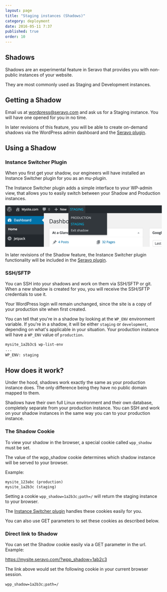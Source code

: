 ```yaml
---
layout: page
title: "Staging instances (Shadows)"
category: deployment
date: 2016-05-11 7:37
published: true
order: 10
---
```


## Shadows

Shadows are an experimental feature in Seravo that provides you with non-public instances of your website.

They are most commonly used as Staging and Development instances.

## Getting a Shadow

Email us at [wordpress@seravo.com](mailto:wordpress@seravo.com) and ask us for a Staging instance. You will have one opened for you in no time.

In later revisions of this feature, you will be able to create on-demand shadows via the WordPress admin dashboard and the [Seravo plugin](/configuration/seravo-plugin/).

## Using a Shadow

### Instance Switcher Plugin

When you first get your shadow, our engineers will have installed an Instance Switcher plugin for you as an *mu-plugin*.

The Instance Switcher plugin adds a simple interface to your WP-admin view, that allows you to easily switch between your Shadow and Production instances.

![Screenshot from the Instance Switcher plugin](/images/instance-switcher.png)

In later revisions of the Shadow feature, the Instance Switcher plugin functionality will be included in the [Seravo plugin](/configuration/seravo-plugin/).

### SSH/SFTP

You can SSH into your shadows and work on them via SSH/SFTP or git. When a new shadow is created for you, you will receive the SSH/SFTP credentials to use it.

Your WordPress login will remain unchanged, since the site is a copy of your production site when first created.

You can tell that you're in a shadow by looking at the `WP_ENV` environment variable. If you're in a shadow, it will be either `staging` or `development`, depending on what's applicable in your situation. Your production instance will have a `WP_ENV` value of `production`.

```bash
mysite_1a2b3c$ wp-list-env
...
WP_ENV: staging
```

## How does it work?

Under the hood, shadows work exactly the same as your production instance does. The only difference being they have no public domain mapped to them.

Shadows have their own full Linux environment and their own database, completely separate from your production instance. You can SSH and work on your shadow instances in the same way you can to your production instance.

### The Shadow Cookie

To view your shadow in the browser, a special cookie called `wpp_shadow` must be set.

The value of the wpp_shadow cookie determines which shadow instance will be served to your browser.

Example:

```
mysite_123abc (production)
mysite_1a2b3c (staging)
```

Setting a cookie `wpp_shadow=1a2b3c;path=/` will return the staging instance to your browser.

The [Instance Switcher plugin](https://github.com/Seravo/seravo-instance-switcher) handles these cookies easily for you.

You can also use GET parameters to set these cookies as described below.

### Direct link to Shadow

You can set the Shadow cookie easily via a GET parameter in the url. Example:

https://mysite.seravo.com/?wpp_shadow=1ab2c3

The link above would set the following cookie in your current browser session.

```wpp_shadow=1a2b3c;path=/```

